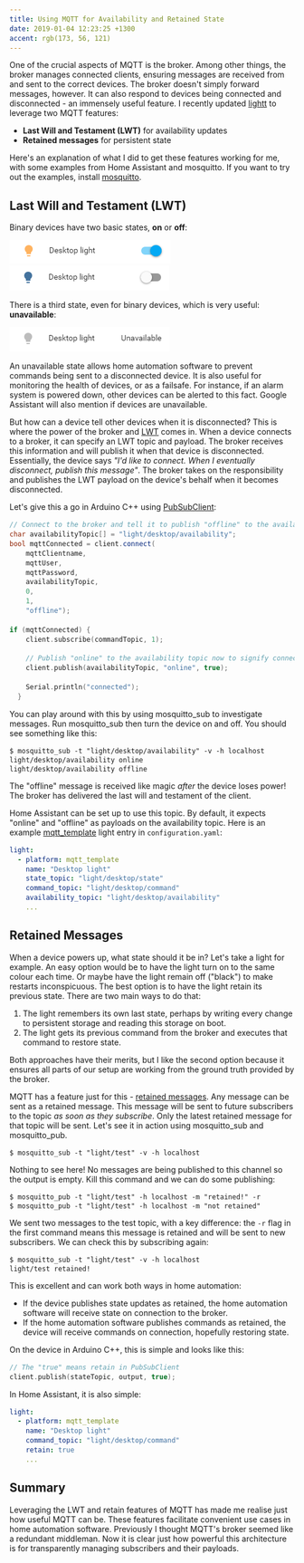 ```yaml
---
title: Using MQTT for Availability and Retained State
date: 2019-01-04 12:23:25 +1300
accent: rgb(173, 56, 121)
---
```


One of the crucial aspects of MQTT is the broker. Among other things, the broker manages connected clients, ensuring messages are received from and sent to the correct devices. The broker doesn't simply forward messages, however. It can also respond to devices being connected and disconnected - an immensely useful feature. I recently updated [lightt][] to leverage two MQTT features:

- **Last Will and Testament (LWT)** for availability updates
- **Retained messages** for persistent state

Here's an explanation of what I did to get these features working for me, with some examples from Home Assistant and mosquitto. If you want to try out the examples, install [mosquitto][mosquitto-install].

## Last Will and Testament (LWT)

Binary devices have two basic states, **on** or **off**:

![Home Assistant light on][capture_on]
![Home Assistant light off][capture_off]

There is a third state, even for binary devices, which is very useful: **unavailable**:

![Home Assistant light unavailable][capture_unavailable]

An unavailable state allows home automation software to prevent commands being sent to a disconnected device. It is also useful for monitoring the health of devices, or as a failsafe. For instance, if an alarm system is powered down, other devices can be alerted to this fact. Google Assistant will also mention if devices are unavailable.

But how can a device tell other devices when it is disconnected? This is where the power of the broker and [LWT][lwt] comes in. When a device connects to a broker, it can specify an LWT topic and payload. The broker receives this information and will publish it when that device is disconnected. Essentially, the device says _"I'd like to connect. When I eventually disconnect, publish this message"_. The broker takes on the responsibility and publishes the LWT payload on the device's behalf when it becomes disconnected.

Let's give this a go in Arduino C++ using [PubSubClient][pubsubclient]:

```cpp
// Connect to the broker and tell it to publish "offline" to the availability topic when disconnected in the future
char availabilityTopic[] = "light/desktop/availability";
bool mqttConnected = client.connect(
    mqttClientname,
    mqttUser,
    mqttPassword,
    availabilityTopic,
    0,
    1,
    "offline");

if (mqttConnected) {
    client.subscribe(commandTopic, 1);

    // Publish "online" to the availability topic now to signify connection
    client.publish(availabilityTopic, "online", true);

    Serial.println("connected");
  }
```

You can play around with this by using mosquitto_sub to investigate messages. Run mosquitto_sub then turn the device on and off. You should see something like this:

```shell
$ mosquitto_sub -t "light/desktop/availability" -v -h localhost
light/desktop/availability online
light/desktop/availability offline
```

The "offline" message is received like magic _after_ the device loses power! The broker has delivered the last will and testament of the client.

Home Assistant can be set up to use this topic. By default, it expects "online" and "offline" as payloads on the availability topic. Here is an example [mqtt_template][] light entry in `configuration.yaml`:

```yaml
light:
  - platform: mqtt_template
    name: "Desktop light"
    state_topic: "light/desktop/state"
    command_topic: "light/desktop/command"
    availability_topic: "light/desktop/availability"
    ...
```

## Retained Messages

When a device powers up, what state should it be in? Let's take a light for example. An easy option would be to have the light turn on to the same colour each time. Or maybe have the light remain off ("black") to make restarts inconspicuous. The best option is to have the light retain its previous state. There are two main ways to do that:

1. The light remembers its own last state, perhaps by writing every change to persistent storage and reading this storage on boot.
1. The light gets its previous command from the broker and executes that command to restore state.

Both approaches have their merits, but I like the second option because it ensures all parts of our setup are working from the ground truth provided by the broker.

MQTT has a feature just for this - [retained messages][retain]. Any message can be sent as a retained message. This message will be sent to future subscribers to the topic _as soon as they subscribe_. Only the latest retained message for that topic will be sent. Let's see it in action using mosquitto_sub and mosquitto_pub.

```shell
$ mosquitto_sub -t "light/test" -v -h localhost

```

Nothing to see here! No messages are being published to this channel so the output is empty. Kill this command and we can do some publishing:

```shell
$ mosquitto_pub -t "light/test" -h localhost -m "retained!" -r
$ mosquitto_pub -t "light/test" -h localhost -m "not retained"
```

We sent two messages to the test topic, with a key difference: the `-r` flag in the first command means this message is retained and will be sent to new subscribers. We can check this by subscribing again:

```shell
$ mosquitto_sub -t "light/test" -v -h localhost
light/test retained!
```

This is excellent and can work both ways in home automation:

- If the device publishes state updates as retained, the home automation software will receive state on connection to the broker.
- If the home automation software publishes commands as retained, the device will receive commands on connection, hopefully restoring state.

On the device in Arduino C++, this is simple and looks like this:

```cpp
// The "true" means retain in PubSubClient
client.publish(stateTopic, output, true);
```

In Home Assistant, it is also simple:

```yaml
light:
  - platform: mqtt_template
    name: "Desktop light"
    command_topic: "light/desktop/command"
    retain: true
    ...
```

## Summary

Leveraging the LWT and retain features of MQTT has made me realise just how useful MQTT can be. These features facilitate convenient use cases in home automation software. Previously I thought MQTT's broker seemed like a redundant middleman. Now it is clear just how powerful this architecture is for transparently managing subscribers and their payloads.

[lightt]: https://github.com/albertnis/lightt
[mosquitto-install]: https://mosquitto.org/download/
[lwt]: https://www.hivemq.com/blog/mqtt-essentials-part-9-last-will-and-testament/
[retain]: https://www.hivemq.com/blog/mqtt-essentials-part-8-retained-messages/
[capture_on]: ./capture_on.png
[capture_off]: ./capture_off.png
[capture_unavailable]: ./capture_unavailable.png
[pubsubclient]: https://github.com/knolleary/pubsubclient
[mqtt_template]: https://www.home-assistant.io/components/light.mqtt/#template-schema
